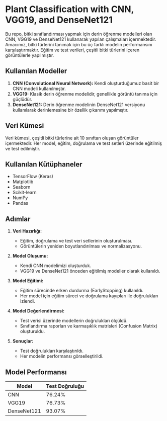 # Plant Classification with CNN, VGG19, and DenseNet121

Bu repo, bitki sınıflandırması yapmak için derin öğrenme modelleri olan CNN, VGG19 ve DenseNet121 kullanarak yapılan çalışmaları içermektedir. Amacımız, bitki türlerini tanımak için bu üç farklı modelin performansını karşılaştırmaktır. Eğitim ve test verileri, çeşitli bitki türlerini içeren görüntülerle yapılmıştır.

## Kullanılan Modeller
1. **CNN (Convolutional Neural Network):** Kendi oluşturduğumuz basit bir CNN modeli kullanılmıştır.
2. **VGG19:** Klasik derin öğrenme modelidir, genellikle görüntü tanıma için güçlüdür.
3. **DenseNet121:** Derin öğrenme modelinin DenseNet121 versiyonu kullanılarak derinlemesine bir özellik çıkarımı yapılmıştır.

## Veri Kümesi
Veri kümesi, çeşitli bitki türlerine ait 10 sınıftan oluşan görüntüler içermektedir. Her model, eğitim, doğrulama ve test setleri üzerinde eğitilmiş ve test edilmiştir.

## Kullanılan Kütüphaneler
- TensorFlow (Keras)
- Matplotlib
- Seaborn
- Scikit-learn
- NumPy
- Pandas

## Adımlar

1. **Veri Hazırlığı:** 
   - Eğitim, doğrulama ve test veri setlerinin oluşturulması.
   - Görüntülerin yeniden boyutlandırılması ve normalizasyonu.
   
2. **Model Oluşumu:** 
   - Kendi CNN modelimizi oluşturduk.
   - VGG19 ve DenseNet121 önceden eğitilmiş modeller olarak kullanıldı.

3. **Model Eğitimi:** 
   - Eğitim sürecinde erken durdurma (EarlyStopping) kullanıldı.
   - Her model için eğitim süreci ve doğrulama kayıpları ile doğrulukları izlendi.

4. **Model Değerlendirmesi:** 
   - Test verisi üzerinde modellerin doğrulukları ölçüldü.
   - Sınıflandırma raporları ve karmaşıklık matrisleri (Confusion Matrix) oluşturuldu.

5. **Sonuçlar:** 
   - Test doğrulukları karşılaştırıldı.
   - Her modelin performansı görselleştirildi.

## Model Performansı
| Model      | Test Doğruluğu |
|------------|----------------|
| CNN        | 76.24%         |
| VGG19      | 76.73%         |
| DenseNet121| 93.07%         |

